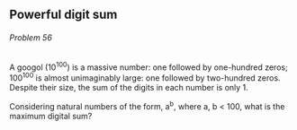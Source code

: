 ## Powerful digit sum
###### Problem 56


A googol (10<sup>100</sup>) is a massive number: one followed by one-hundred zeros; 100<sup>100</sup> is almost unimaginably large: one followed by two-hundred zeros. Despite their size, the sum of the digits in each number is only 1.

Considering natural numbers of the form, a<sup>b</sup>, where a, b < 100, what is the maximum digital sum?
